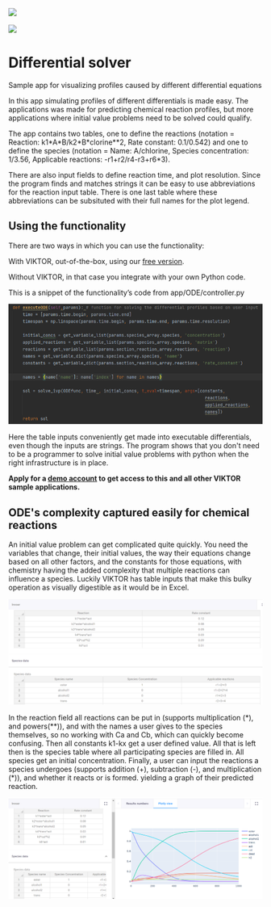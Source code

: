 ![](https://img.shields.io/badge/SDK-v14.0.0-blue)

![](reaction_prediction_gif.gif)
# Differential solver
Sample app for visualizing profiles caused by different differential equations

In this app simulating profiles of different differentials is made easy. The applications was made for predicting
chemical reaction profiles, but more applications where initial value problems need to be solved could qualify.

The app contains two tables, one to define the reactions (notation = Reaction: k1\*A\*B/k2\*B\*clorine\*\*2, Rate constant: 0.1/0.542)
and one to define the species (notation = Name: A/chlorine, Species concentration: 1/3.56, Applicable reactions:
-r1+r2/r4-r3+r6\*3).

There are also input fields to define reaction time, and plot resolution. Since the program finds 
and matches strings it can be easy to use abbreviations for the reaction input table. There is one last table
where these abbreviations can be subsituted with their full names for the plot legend. 

## Using the functionality
There are two ways in which you can use the functionality: 

With VIKTOR, out-of-the-box, using our [free version](https://www.viktor.ai/try-for-free).

Without VIKTOR, in that case you integrate with your own Python code.

This is a snippet of the functionality’s code from app/ODE/controller.py 

![](manifest/pictures/code_snippet.PNG)

Here the table inputs conveniently get made into executable differentials, even though the inputs are strings.
The program shows that you don't need to be a programmer to solve initial value problems with python when the
right infrastructure is in place.

**Apply for a [demo account](https://www.viktor.ai/demo-environment) to get access to this and all other VIKTOR sample applications.**
## ODE's complexity captured easily for chemical reactions

An initial value problem can get complicated quite quickly. You need the variables that change,
their initial values, the way their equations change based on all other factors, and the
constants for those equations, with chemistry having the added complexity that multiple reactions
can influence a species. Luckily VIKTOR has table inputs that make this bulky operation as visually
digestible as it would be in Excel.

![](manifest/pictures/Input_structure.PNG)

In the reaction field all reactions can be put in 
(supports multiplication (\*), and powers(\*\*)),
and with the names a user gives to the species themselves, 
so no working with Ca and Cb, which can quickly become confusing. 
Then all constants k1-kx get a user defined value. All that is left
then is the species table where all participating species are filled in.
All species get an initial concentration. Finally, a user can input the
reactions a species undergoes 
(supports addition (+), subtraction (-), and multiplication (*)),
and whether it reacts or is formed. yielding a graph of their predicted reaction.


![](manifest/pictures/ODE_interface.PNG)
